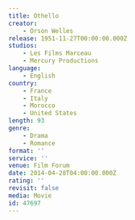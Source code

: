 ```yaml
---
title: Othello
creator:
    - Orson Welles
release: 1951-11-27T00:00:00.000Z
studios:
    - Les Films Marceau
    - Mercury Productions
language:
    - English
country:
    - France
    - Italy
    - Morocco
    - United States
length: 93
genre:
    - Drama
    - Romance
format: ''
service: ''
venue: Film Forum
date: 2014-04-28T04:00:00.000Z
rating: ''
revisit: false
media: Movie
id: 47697
---
```



